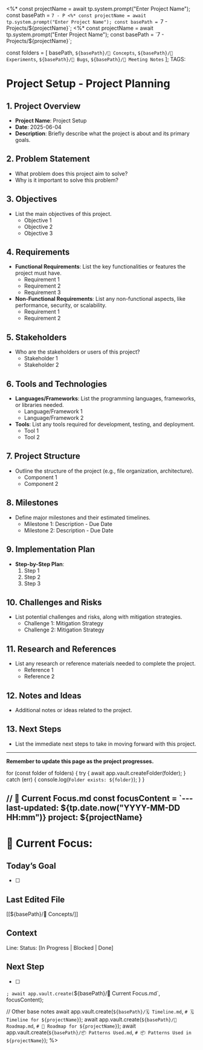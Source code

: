 
<%*
const projectName = await tp.system.prompt("Enter Project Name");
const basePath = `7 - P
<%*
const projectName = await tp.system.prompt("Enter Project Name");
const basePath = `7 - Projects/${projectName}`;
<%*
const projectName = await tp.system.prompt("Enter Project Name");
const basePath = `7 - Projects/${projectName}`;

const folders = [
  basePath,
  `${basePath}/🧠 Concepts`,
  `${basePath}/🧪 Experiments`,
  `${basePath}/🐛 Bugs`,
  `${basePath}/📒 Meeting Notes`
];
TAGS: 

# Project Setup - Project Planning

## 1. Project Overview
- **Project Name**: Project Setup
- **Date**: 2025-06-04
- **Description**: Briefly describe what the project is about and its primary goals.

## 2. Problem Statement
- What problem does this project aim to solve?
- Why is it important to solve this problem?

## 3. Objectives
- List the main objectives of this project.
  - Objective 1
  - Objective 2
  - Objective 3

## 4. Requirements
- **Functional Requirements**: List the key functionalities or features the project must have.
  - Requirement 1
  - Requirement 2
  - Requirement 3
- **Non-Functional Requirements**: List any non-functional aspects, like performance, security, or scalability.
  - Requirement 1
  - Requirement 2

## 5. Stakeholders
- Who are the stakeholders or users of this project? 
  - Stakeholder 1
  - Stakeholder 2

## 6. Tools and Technologies
- **Languages/Frameworks**: List the programming languages, frameworks, or libraries needed.
  - Language/Framework 1
  - Language/Framework 2
- **Tools**: List any tools required for development, testing, and deployment.
  - Tool 1
  - Tool 2

## 7. Project Structure
- Outline the structure of the project (e.g., file organization, architecture).
  - Component 1
  - Component 2

## 8. Milestones
- Define major milestones and their estimated timelines.
  - Milestone 1: Description - Due Date
  - Milestone 2: Description - Due Date

## 9. Implementation Plan
- **Step-by-Step Plan**:
  1. Step 1
  2. Step 2
  3. Step 3

## 10. Challenges and Risks
- List potential challenges and risks, along with mitigation strategies.
  - Challenge 1: Mitigation Strategy
  - Challenge 2: Mitigation Strategy

## 11. Research and References
- List any research or reference materials needed to complete the project.
  - Reference 1
  - Reference 2

## 12. Notes and Ideas
- Additional notes or ideas related to the project.

## 13. Next Steps
- List the immediate next steps to take in moving forward with this project.

---

**Remember to update this page as the project progresses.**



for (const folder of folders) {
  try {
    await app.vault.createFolder(folder);
  } catch (err) {
    console.log(`Folder exists: ${folder}`);
  }
}

// 🎯 Current Focus.md
const focusContent = `---
last-updated: ${tp.date.now("YYYY-MM-DD HH:mm")}
project: ${projectName}
---

# 🎯 Current Focus: 

## Today’s Goal
- [ ] 

## Last Edited File
[[${basePath}/🧠 Concepts/]]

## Context
Line: 
Status: [In Progress | Blocked | Done]

## Next Step
- [ ] 
`;
await app.vault.create(`${basePath}/🎯 Current Focus.md`, focusContent);

// Other base notes
await app.vault.create(`${basePath}/🗓️ Timeline.md`, `# 🗓️ Timeline for ${projectName}`);
await app.vault.create(`${basePath}/🧭 Roadmap.md`, `# 🧭 Roadmap for ${projectName}`);
await app.vault.create(`${basePath}/📦 Patterns Used.md`, `# 📦 Patterns Used in ${projectName}`);
%>

